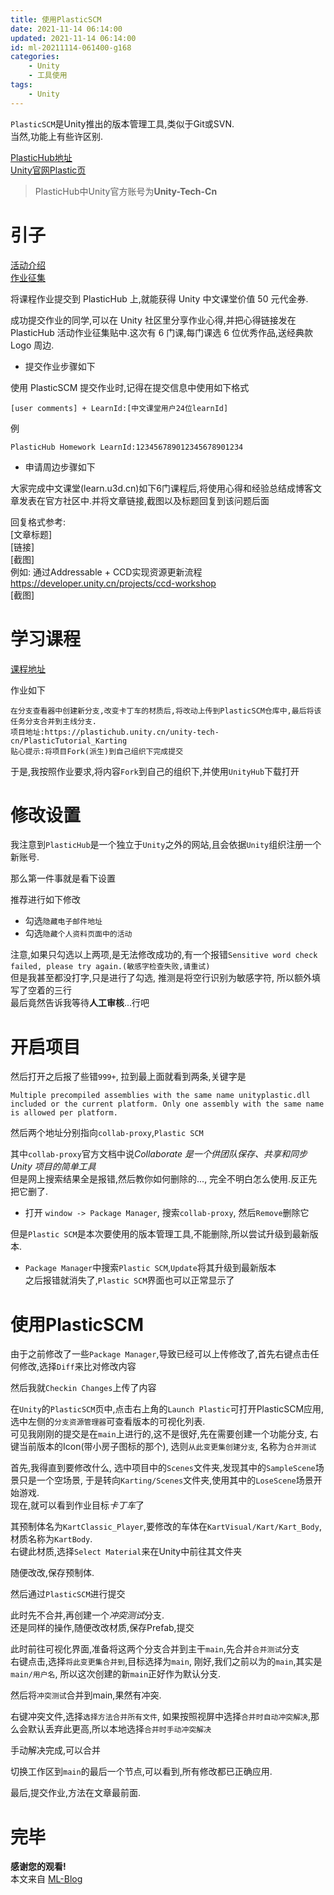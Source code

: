 ```yaml
---
title: 使用PlasticSCM
date: 2021-11-14 06:14:00
updated: 2021-11-14 06:14:00
id: ml-20211114-061400-g168
categories:
	- Unity
	- 工具使用
tags: 
	- Unity
---
```


`PlasticSCM`是Unity推出的版本管理工具,类似于Git或SVN.  
当然,功能上有些许区别.

[PlasticHub地址][plastichub_Link]   
[Unity官网Plastic页][Unity_Plastic_Link]  

> PlasticHub中Unity官方账号为**Unity-Tech-Cn**

<!--more-->

# 引子

[活动介绍][PlasticSCM_learn_Link]  
[作业征集][plastichub_learnActivity_Link]

将课程作业提交到 PlasticHub 上,就能获得 Unity 中文课堂价值 50 元代金券.

成功提交作业的同学,可以在 Unity 社区里分享作业心得,并把心得链接发在 PlasticHub 活动作业征集贴中.这次有 6 门课,每门课选 6 位优秀作品,送经典款 Logo 周边.

* 提交作业步骤如下

使用 PlasticSCM 提交作业时,记得在提交信息中使用如下格式
```
[user comments] + LearnId:[中文课堂用户24位learnId]
```
例
```
PlasticHub Homework LearnId:123456789012345678901234
```

* 申请周边步骤如下

大家完成中文课堂(learn.u3d.cn)如下6门课程后,将使用心得和经验总结成博客文章发表在官方社区中.并将文章链接,截图以及标题回复到该问题后面

回复格式参考:  
[文章标题]  
[链接]  
[截图]  
例如: 通过Addressable + CCD实现资源更新流程  
https://developer.unity.cn/projects/ccd-workshop  
[截图]    

# 学习课程

[课程地址][learn_PlasticSCM_Link]

作业如下
```
在分支查看器中创建新分支,改变卡丁车的材质后,将改动上传到PlasticSCM仓库中,最后将该任务分支合并到主线分支.
项目地址:https://plastichub.unity.cn/unity-tech-cn/PlasticTutorial_Karting
贴心提示:将项目Fork(派生)到自己组织下完成提交
```

于是,我按照作业要求,将内容`Fork`到自己的组织下,并使用`UnityHub`下载打开

# 修改设置

我注意到`PlasticHub`是一个独立于`Unity`之外的网站,且会依据`Unity`组织注册一个新账号.  

那么第一件事就是看下设置

推荐进行如下修改  
* 勾选`隐藏电子邮件地址`
* 勾选`隐藏个人资料页面中的活动`

注意,如果只勾选以上两项,是无法修改成功的,有一个报错`Sensitive word check failed, please try again.(敏感字检查失败,请重试)`  
但是我甚至都没打字,只是进行了勾选, 推测是将空行识别为敏感字符, 所以额外填写了空着的三行  
最后竟然告诉我等待**人工审核**...行吧

# 开启项目

然后打开之后报了些错`999+`, 拉到最上面就看到两条,关键字是  
```
Multiple precompiled assemblies with the same name unityplastic.dll included or the current platform. Only one assembly with the same name is allowed per platform.
```
然后两个地址分别指向`collab-proxy`,`Plastic SCM`  

其中`collab-proxy`官方文档中说*Collaborate 是一个供团队保存、共享和同步 Unity 项目的简单工具*  
但是网上搜索结果全是报错,然后教你如何删除的..., 完全不明白怎么使用.反正先把它删了.

* 打开 `window -> Package Manager`, 搜索`collab-proxy`, 然后`Remove`删除它  

但是`Plastic SCM`是本次要使用的版本管理工具,不能删除,所以尝试升级到最新版本.  
* `Package Manager`中搜索`Plastic SCM`,`Update`将其升级到最新版本  
之后报错就消失了,`Plastic SCM`界面也可以正常显示了

# 使用PlasticSCM

由于之前修改了一些`Package Manager`,导致已经可以上传修改了,首先右键点击任何修改,选择`Diff`来比对修改内容

然后我就`Checkin Changes`上传了内容

在`Unity`的`PlasticSCM`页中,点击右上角的`Launch Plastic`可打开PlasticSCM应用,选中左侧的`分支资源管理器`可查看版本的可视化列表.  
可见我刚刚的提交是在`main`上进行的,这不是很好,先在需要创建一个功能分支, 右键当前版本的Icon(带小房子图标的那个), 选则`从此变更集创建分支`, 名称为`合并测试`

首先,我得直到要修改什么, 选中项目中的`Scenes`文件夹,发现其中的`SampleScene`场景只是一个空场景, 于是转向`Karting/Scenes`文件夹,使用其中的`LoseScene`场景开始游戏.  
现在,就可以看到作业目标*卡丁车*了

其预制体名为`KartClassic_Player`,要修改的车体在`KartVisual/Kart/Kart_Body`, 材质名称为`KartBody`.  
右键此材质,选择`Select Material`来在Unity中前往其文件夹  

随便改改,保存预制体.

然后通过`PlasticSCM`进行提交

此时先不合并,再创建一个*冲突测试*分支.  
还是同样的操作,随便改改材质,保存Prefab,提交  

此时前往可视化界面,准备将这两个分支合并到主干`main`,先合并`合并测试`分支  
右键点击,选择`将此变更集合并到`,目标选择为`main`, 刚好,我们之前以为的`main`,其实是`main/用户名`, 所以这次创建的新`main`正好作为默认分支.

然后将`冲突测试`合并到main,果然有冲突.  

右键冲突文件,选择`选择方法合并所有文件`, 如果按照视屏中选择`合并时自动冲突解决`,那么会默认丢弃此更高,所以本地选择`合并时手动冲突解决`

手动解决完成,可以合并

切换工作区到`main`的最后一个节点,可以看到,所有修改都已正确应用.

最后,提交作业,方法在文章最前面.

# 完毕

**感谢您的观看!**  
本文来自 [ML-Blog][ML-Blog_Link]

<!-- 图片 -->


<!-- 链接 -->

[plastichub_Link]:https://plastichub.unity.cn/ "plastichub"
[Unity_Plastic_Link]:https://unity.cn/plasticscm "PlasticSCM (Unity项目版本控制系统)"
[PlasticSCM_learn_Link]:https://developer.unity.cn/projects/616fcf53edbc2a0021a91a35 "PlasticSCM 对应的云端项目托管协作平台联合Unity 中文课堂送福利啦！"
[plastichub_learnActivity_Link]:https://developer.unity.cn/ask/question/616d3238edbc2a34911c6381 "PlasticHub上线活动——作业征集"
[learn_PlasticSCM_Link]:https://learn.u3d.cn/tutorial/unityzui-xin-ban-ben-kong-zhi-xi-tong-plastic-scmxi-lie-ke "Unity最新版本控制系统Plastic SCM系列课"


<!-- 水印 -->
[ML-Blog_Link]:https://userminghaoli.github.io/ "我的博客"


